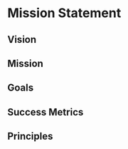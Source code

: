# Mission Statement

<!-- Define the mission and vision for this project -->

## Vision
<!-- What is the long-term vision for this project? -->

## Mission
<!-- What is the core mission this project serves? -->

## Goals
<!-- What are the key goals this project aims to achieve? -->

## Success Metrics
<!-- How will you measure success? -->

## Principles
<!-- What principles guide the development of this project? -->